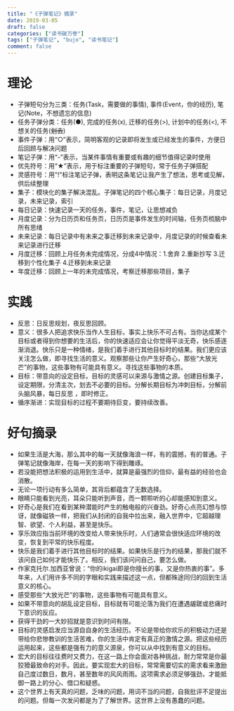 ```yaml
---
title: "《子弹笔记》摘录"
date: 2019-03-05
draft: false
categories: ["读书破万卷"]
tags: ["子弹笔记", "bujo", "读书笔记"]
comment: false
---
```


# 理论

-   子弹短句分为三类：任务(Task，需要做的事情), 事件(Event，你的经历), 笔记(Note，不想遗忘的信息)
-   任务子弹分类：任务(●), 完成的任务(x), 迁移的任务(>), 计划中的任务(<), 不想关的任务(<del>划去</del>)
-   事件子弹：用“○”表示，简明客观的记录即将发生或已经发生的事件，方便日后回顾与解决问题
-   笔记子弹：用“-”表示，当某件事情有重要或有趣的细节值得记录时使用
-   优先符号：用“★”表示，用于标注重要的子弹短句，常于任务子弹搭配
-   灵感符号：用"!"标注笔记子弹，表明这条笔记让我产生了想法，思考或见解，供后续整理
-   集子：模块化的集子解决混乱。子弹笔记的四个核心集子：每日记录，月度记录，未来记录，索引
-   每日记录：快速记录一天的任务，事件，笔记，让思想减负
-   月度记录：分为日历页和任务页，日历页是事件发生的时间轴，任务页梳脑中所有思绪
-   未来记录：每日记录中有未来之事迁移到未来记录中，月度记录的时候查看未来记录进行迁移
-   月度迁移：回顾上月任务未完成情况，分成4中情况：1.舍弃 2.重新抄写 3.迁移到个性化集子 4.迁移到未来记录
-   年度迁移：回顾上一年的未完成情况，考察迁移那些项目，集子


# 实践

-   反思：日反思规划，夜反思回顾。
-   意义：很多人把追求快乐当作人生目标，事实上快乐不可占有。当你达成某个目标或者得到你想要的生活后，你的快速适应会让你觉得平淡无奇，快乐感逐渐消退。快乐只是一种情绪，是我们着手进行其他目标时的结果。我们更应该关注怎么做，即寻找生活的意义。观察那些让你产生好奇心，那些“大放光芒”的事物，这些事物有可能具有意义。寻找这些事物的本质。
-   目标：带意向的设定目标，目标的灵感可以来源与激情之源。创建目标集子，设定期限，分清主次，划去不必要的目标。分解长期目标为冲刺目标，分解前头脑风暴，每日反思 ，即时修正。
-   循序渐进：实现目标的过程不要期待巨变，要持续改善。


# 好句摘录

-   如果生活是大海，那么其中的每一天就像海浪一样，有的震撼，有的普通。子弹笔记就像海岸，在每一天的影响下得到雕琢。
-   若没能把想法积极的运用到生活中，就算是最强烈的信仰，最有益的经验也会消散。
-   无论一项行动有多么简单，其背后都蕴含了无数选择。
-   眼睛只能看到光亮，耳朵只能听到声音，而一颗聆听的心却能感知到意义。
-   好奇心是我们在看到某种潜能时产生的触电般的兴奋劲。好奇心点亮幻想与惊讶，就像磁铁一样，把我们从封闭的自我中拉出来，融入世界中，它超越理智、欲望、个人利益，甚至是快乐。
-   享乐效应指当前环境的改变给人带来快乐时，人们通常会很快适应环境的改变，恢复到平常的快乐程度。
-   快乐是我们着手进行其他目标时的结果。如果快乐是行为的结果，那我们就不该问自己如何才能快乐了。相反，我们该问问自己，要怎么做。
-   作家克托尔.加西亚曾说：“你的ikigai即是你擅长的事，又是你热衷的事”。多年来，人们用许多不同的字眼和实践来描述这一点，但都殊途同归的回到生活意义的核心。
-   感受那些“大放光芒”的事物，这些事物有可能具有意义。
-   如果不带意向的胡乱设定目标，目标就有可能沦落为我们在遭遇龌蹉或悲痛时下意识的反应。
-   获得干劲的一大妙招就是意识到时间有限。
-   目标的灵感启发应当源自自身的生活经历。不论是带给你欢乐的积极动力还是带给你悲惨教训的生活苦难，你的生活中肯定有真正的激情之源。把这些经历运用起来，这些都是强有力的意义源泉，你可以从中找到有意义的目标。
-   宏大的目标往往费时又费力，在这一路上你会面对各种挑战，耐力常常是你最狡猾最致命的对手。因此，要实现宏大的目标，常常需要切实的需求看来激励自己度过数日，数月，甚至数年的风风雨雨。这项需求必须足够强劲，才能抵御一路上的分心、借口和疑惑。
-   这个世界上有天真的问题，乏味的问题，用词不当的问题，自我批评不足提出的问题。但每一次发问都是为了了解世界。这世界上没有愚蠢的问题。

